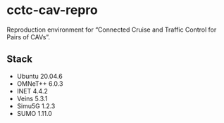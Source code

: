 # cctc-cav-repro
Reproduction environment for “Connected Cruise and Traffic Control for Pairs of CAVs”.

## Stack
- Ubuntu 20.04.6
- OMNeT++ 6.0.3
- INET 4.4.2
- Veins 5.3.1
- Simu5G 1.2.3
- SUMO 1.11.0
